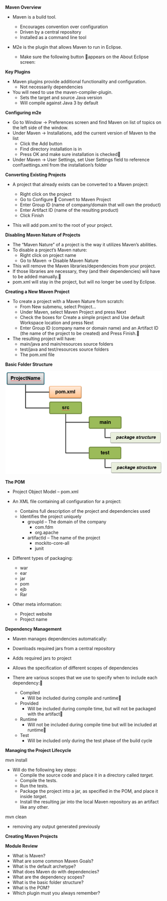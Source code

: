 **Maven Overview** 

- Maven is a build tool.
  - Encourages convention over configuration
  - Driven by a central repository
  - Installed as a command line tool

- M2e is the plugin that allows Maven to run in Eclipse.
  - Make sure the following button appears on the About Eclipse screen:

**Key Plugins**

- Maven plugins provide additional functionality and configuration.
  - Not necessarily dependencies
- You will need to use the maven-compiler-plugin.
  - Sets the target and source Java version
  - Will compile against Java 3 by default

**Configuring m2e**

- Go to Window -> Preferences screen and find Maven on list of topics on the left side of the window.
- Under Maven -> Installations, add the current version of Maven to the list
  - Click the Add button
  - Find directory installation is in
  - Press OK and make sure installation is checked
- Under Maven -> User Settings, set User Settings field to reference conf\settings.xml from the installation’s folder

**Converting Existing Projects**

- A project that already exists can be converted to a Maven project:
  - Right click on the project
  - Go to Configure  Convert to Maven Project
  - Enter Group ID (name of company/domain that will own the product)
  - Enter Artifact ID (name of the resulting product)
  - Click Finish

- This will add pom.xml to the root of your project.

**Disabling Maven Nature of Projects**

- The “Maven Nature” of a project is the way it utilizes Maven’s abilities. 
- To disable a project’s Maven nature:
  - Right click on project name
  - Go to Maven -> Disable Maven Nature
- This will remove the Maven libraries/dependencies from your project.
- If those libraries are necessary, they (and their dependencies) will have to be added manually.
- pom.xml will stay in the project, but will no longer be used by Eclipse.

**Creating a New Maven Project**

- To create a project with a Maven Nature from scratch:
  - From New submenu, select Project…
  - Under Maven, select Maven Project and press Next
  - Check the boxes for Create a simple project and Use default Workspace location and press Next
  - Enter Group ID (company name or domain name) and an Artifact ID (the name of the project to be created) and Press Finish.
- The resulting project will have:
  - main/java and main/resources source folders
  - test/java and test/resources source folders
  - The pom.xml file

**Basic Folder Structure**

<img src="../PHOTOS/maven-01.png" width=600px>

**The POM**

- Project Object Model – pom.xml
- An XML file containing all configuration for a project:
  - Contains full description of the project and dependencies used
  - Identifies the project uniquely
    - groupId – The domain of the company
      - com.fdm
      - org.apache
    - artifactId – The name of the project
      - mockito-core-all
      - junit

- Different types of packaging:
  - war
  - ear
  - jar
  - pom
  - ejb
  - Rar
- Other meta information:
  - Project website
  - Project name

**Dependency Management**

- Maven manages dependencies automatically:
- Downloads required jars from a central repository
- Adds required jars to project
- Allows the specification of different scopes of dependencies

- There are various scopes that we use to specify when to include each dependency:
  - Compiled
    - Will be included during compile and runtime
  - Provided
    - Will be included during compile time, but will not be packaged with the artifact
  - Runtime
    - Will not be included during compile time but will be included at runtime
  - Test
    - Will be included only during the test phase of the build cycle

**Managing the Project Lifecycle**

mvn install

- Will do the following key steps:
  - Compile the source code and place it in a directory called *target.*
  - Compile the tests.
  - Run the tests.
  - Package the project into a jar, as specified in the POM, and place it inside *target.*
  - Install the resulting jar into the local Maven repository as an artifact like any other.

mvn clean

- removing any output generated previously

**Creating Maven Projects**



**Module Review**

- What is Maven?
- What are some common Maven Goals?
- What is the default archetype?
- What does Maven do with dependencies?
- What are the dependency scopes?
- What is the basic folder structure?
- What is the POM?
- Which plugin must you always remember?